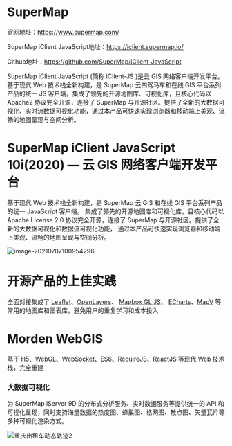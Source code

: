 # SuperMap

官网地址：https://www.supermap.com/

SuperMap iClient JavaScript地址：https://iclient.supermap.io/

Github地址：https://github.com/SuperMap/iClient-JavaScript



SuperMap iClient JavaScript (简称 iClient-JS )是云 GIS 网络客户端开发平台。基于现代 Web  技术栈全新构建，是 SuperMap 云四驾马车和在线 GIS 平台系列产品的统一 JS 客户端。集成了领先的开源地图库、可视化库，且核心代码以 Apache2 协议完全开源，连接了 SuperMap  与开源社区。提供了全新的大数据可视化、实时流数据可视化功能，通过本产品可快速实现浏览器和移动端上美观、流畅的地图呈现与空间分析。



# SuperMap iClient JavaScript 10i(2020) — 云 GIS 网络客户端开发平台

基于现代 Web 技术栈全新构建，是 SuperMap 云 GIS 和在线 GIS 平台系列产品的统一 JavaScript 客户端。
集成了领先的开源地图库和可视化库，且核心代码以 Apache License 2.0 协议完全开源，连接了 SuperMap 与开源社区。提供了全新的大数据可视化和数据流可视化功能，
通过本产品可快速实现浏览器和移动端上美观、流畅的地图呈现与空间分析。

![image-20210707100954296](https://gitee.com/AiShiYuShiJiePingXing/img/raw/master/img/image-20210707100954296.png)



# 开源产品的上佳实践

全面对接集成了 [Leaflet](http://leafletjs.com/)、[OpenLayers](https://openlayers.org/)、 [Mapbox GL JS](https://www.mapbox.com/mapbox-gl-js/api/)、 [ECharts](http://echarts.baidu.com/)、[MapV](http://mapv.baidu.com/) 等常用的地图库和图表库，避免用户的重复学习和成本投入

# Morden WebGIS

基于 H5、WebGL、WebSocket、ES6、RequireJS、ReactJS 等现代 Web 技术栈，完全重建

### 大数据可视化

为 SuperMap iServer 9D 的分布式分析服务、实时数据服务等提供统一的 API 和可视化呈现，同时支持海量数据的热度图、蜂巢图、格网图、散点图、矢量瓦片等多种可视化渲染方式。

![重庆出租车动态轨迹2](https://www.supermap.com/pic/anlipic/201792216937199.gif)